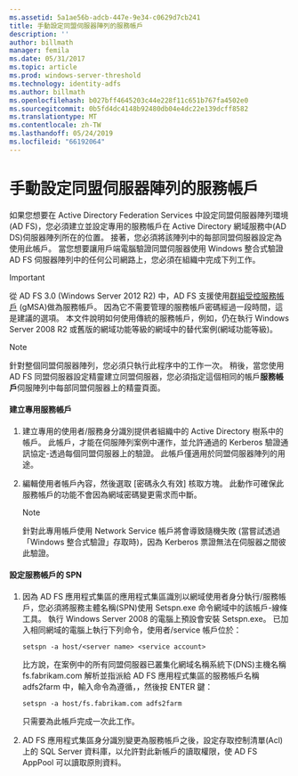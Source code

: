 ```yaml
---
ms.assetid: 5a1ae56b-adcb-447e-9e34-c0629d7cb241
title: 手動設定同盟伺服器陣列的服務帳戶
description: ''
author: billmath
manager: femila
ms.date: 05/31/2017
ms.topic: article
ms.prod: windows-server-threshold
ms.technology: identity-adfs
ms.author: billmath
ms.openlocfilehash: b027bff4645203c44e228f11c651b767fa4502e0
ms.sourcegitcommit: 0b5fd4dc4148b92480db04e4dc22e139dcff8582
ms.translationtype: MT
ms.contentlocale: zh-TW
ms.lasthandoff: 05/24/2019
ms.locfileid: "66192064"
---
```

# <a name="manually-configure-a-service-account-for-a-federation-server-farm"></a>手動設定同盟伺服器陣列的服務帳戶

如果您想要在 Active Directory Federation Services 中設定同盟伺服器陣列環境\(AD FS\)，您必須建立並設定專用的服務帳戶在 Active Directory 網域服務中\(AD DS\)伺服器陣列所在的位置。 接著，您必須將該陣列中的每部同盟伺服器設定為使用此帳戶。 當您想要讓用戶端電腦驗證同盟伺服器使用 Windows 整合式驗證 AD FS 伺服器陣列中的任何公司網路上，您必須在組織中完成下列工作。  

> [!IMPORTANT]
> 從 AD FS 3.0 (Windows Server 2012 R2) 中，AD FS 支援使用[群組受控服務帳戶](https://docs.microsoft.com/windows-server/security/group-managed-service-accounts/group-managed-service-accounts-overview) \(gMSA\)做為服務帳戶。  因為它不需要管理的服務帳戶密碼經過一段時間，這是建議的選項。  本文件說明如何使用傳統的服務帳戶，例如，仍在執行 Windows Server 2008 R2 或舊版的網域功能等級的網域中的替代案例\(網域功能等級\)。

> [!NOTE]  
> 針對整個同盟伺服器陣列，您必須只執行此程序中的工作一次。 稍後，當您使用 AD FS 同盟伺服器設定精靈建立同盟伺服器，您必須指定這個相同的帳戶**服務帳戶**伺服陣列中每部同盟伺服器上的精靈頁面。  
  
#### <a name="create-a-dedicated-service-account"></a>建立專用服務帳戶  
  
1.  建立專用的使用者\/服務身分識別提供者組織中的 Active Directory 樹系中的帳戶。 此帳戶，才能在伺服陣列案例中運作，並允許通過的 Kerberos 驗證通訊協定\-透過每個同盟伺服器上的驗證。 此帳戶僅適用於同盟伺服器陣列的用途。  
  
2.  編輯使用者帳戶內容，然後選取 [密碼永久有效]  核取方塊。 此動作可確保此服務帳戶的功能不會因為網域密碼變更需求而中斷。  
  
    > [!NOTE]  
    > 針對此專用帳戶使用 Network Service 帳戶將會導致隨機失敗 (當嘗試透過「Windows 整合式驗證」存取時)，因為 Kerberos 票證無法在伺服器之間彼此驗證。  
  
#### <a name="to-set-the-spn-of-the-service-account"></a>設定服務帳戶的 SPN  
  
1.  因為 AD FS 應用程式集區的應用程式集區識別以網域使用者身分執行\/服務帳戶，您必須將服務主體名稱\(SPN\)使用 Setspn.exe 命令網域中的該帳戶\-線條 工具。 執行 Windows Server 2008 的電腦上預設會安裝 Setspn.exe。 已加入相同網域的電腦上執行下列命令，使用者\/service 帳戶位於：  
  
    ```  
    setspn -a host/<server name> <service account>  
    ```  
  
    比方說，在案例中的所有同盟伺服器已叢集化網域名稱系統下\(DNS\)主機名稱 fs.fabrikam.com 解析並指派給 AD FS 應用程式集區的服務帳戶名稱 adfs2farm 中，輸入命令為遵循，，然後按 ENTER 鍵：  
  
    ```  
    setspn -a host/fs.fabrikam.com adfs2farm  
    ```  
  
    只需要為此帳戶完成一次此工作。  
  
2.  AD FS 應用程式集區身分識別變更為服務帳戶之後，設定存取控制清單\(Acl\)上的 SQL Server 資料庫，以允許對此新帳戶的讀取權限，使 AD FS AppPool 可以讀取原則資料。  
  

